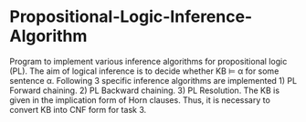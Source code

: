Propositional-Logic-Inference-Algorithm
=======================================

Program to implement various inference algorithms for propositional logic (PL). The aim of logical inference is to decide whether KB ⊨ α for some sentence α. Following 3 specific inference algorithms are implemented 1) PL Forward chaining. 2) PL Backward chaining. 3) PL Resolution. The KB is given in the implication form of Horn clauses. Thus, it is necessary to convert KB into CNF form for task 3.

